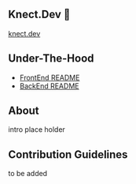 ## Knect.Dev 👋
[knect.dev](https://www.knect.dev)


## Under-The-Hood
- [FrontEnd README](https://github.com/Knect-Dev/Knect-Dev-Frontend/blob/dev/README.md)
- [BackEnd README](https://github.com/Knect-Dev/Knect-Dev-Backend/blob/main/README.md)

## About
intro place holder

## Contribution Guidelines
to be added



<!--

**Here are some ideas to get you started:**

🙋‍♀️ A short introduction - what is your organization all about?
🌈 Contribution guidelines - how can the community get involved?
👩‍💻 Useful resources - where can the community find your docs? Is there anything else the community should know?
🍿 Fun facts - what does your team eat for breakfast?
🧙 Remember, you can do mighty things with the power of [Markdown](https://docs.github.com/github/writing-on-github/getting-started-with-writing-and-formatting-on-github/basic-writing-and-formatting-syntax)
-->

